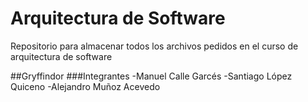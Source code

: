 # Arquitectura de Software
Repositorio para almacenar todos los archivos pedidos en el curso de arquitectura de software

##Gryffindor
###Integrantes
-Manuel Calle Garcés
-Santiago López Quiceno
-Alejandro Muñoz Acevedo
